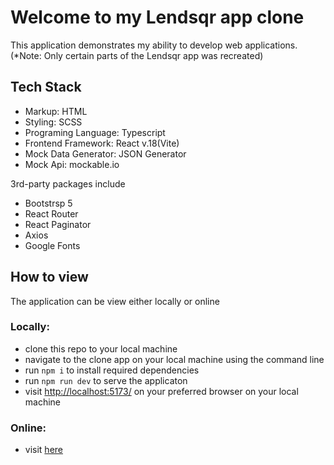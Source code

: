 # Welcome to my Lendsqr app clone

This application demonstrates my ability to develop web applications. (*Note: Only certain parts of the Lendsqr app was recreated)

## Tech Stack
- Markup: HTML
- Styling: SCSS
- Programing Language: Typescript
- Frontend Framework: React v.18(Vite)
- Mock Data Generator: JSON Generator
- Mock Api: mockable.io

3rd-party packages include
- Bootstrsp 5
- React Router
- React Paginator 
- Axios
- Google Fonts


## How to view
The application can be view either locally or online

### Locally:
- clone this repo to your local machine
- navigate to the clone app on your local machine using the command line
- run `npm i` to install required dependencies
- run `npm run dev` to serve the applicaton
- visit [http://localhost:5173/](http://localhost:5173/) on your preferred browser on your local machine

### Online:
- visit [here](https://arinze-okorji-lendsqr-fe-test.netlify.app)
